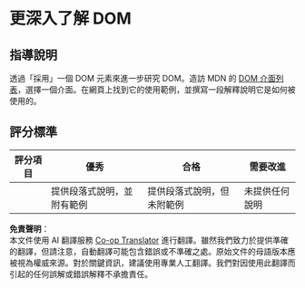 <!--
CO_OP_TRANSLATOR_METADATA:
{
  "original_hash": "22fb6c3cb570c47f1ac65048393941fa",
  "translation_date": "2025-08-23T22:31:45+00:00",
  "source_file": "3-terrarium/3-intro-to-DOM-and-closures/assignment.md",
  "language_code": "tw"
}
-->
# 更深入了解 DOM

## 指導說明

透過「採用」一個 DOM 元素來進一步研究 DOM。造訪 MDN 的 [DOM 介面列表](https://developer.mozilla.org/docs/Web/API/Document_Object_Model)，選擇一個介面。在網頁上找到它的使用範例，並撰寫一段解釋說明它是如何被使用的。

## 評分標準

| 評分項目 | 優秀                                           | 合格                                             | 需要改進               |
| -------- | --------------------------------------------- | ------------------------------------------------ | ----------------------- |
|          | 提供段落式說明，並附有範例                     | 提供段落式說明，但未附範例                       | 未提供任何說明         |

**免責聲明**：  
本文件使用 AI 翻譯服務 [Co-op Translator](https://github.com/Azure/co-op-translator) 進行翻譯。雖然我們致力於提供準確的翻譯，但請注意，自動翻譯可能包含錯誤或不準確之處。原始文件的母語版本應被視為權威來源。對於關鍵資訊，建議使用專業人工翻譯。我們對因使用此翻譯而引起的任何誤解或錯誤解釋不承擔責任。